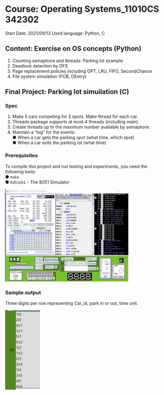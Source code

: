 # Course: Operating Systems_11010CS 342302

Start Date: 2021/09/13
Used language: Python, C

## Content: Exercise on OS concepts (Python)

1. Counting semaphore and threads: Parking lot example 
2. Deadlock detection by DFS
3. Page replacement policies including OPT, LRU, FIFO, SecondChance
4. File system simulation (FCB, DEntry)

## Final Project: Parking lot simuilation (C)

### Spec
1. Make 5 cars competing for 2 spots. Make thread for each car.
2. Threads package supports at most 4 threads (including main).
3. Create threads up to the maximum number available by semaphore.
4. Maintain a “log” for the events:<br>
● When a car gets the parking spot (what time, which spot)<br>
● When a car exits the parking lot (what time)<br>

### Prerequisites
To compile this project and run testing and experiments, you need the following tools:<br>
● `make`<br>
● `EdSim51` - The 8051 Simulator<br>

<img src="https://github.com/frankkn/OS-implementations/blob/master/OS%20final%20project/images/Edsim51.jpg" width="400" height="300" alt="E"/><br/>

### Sample output
Three digits per row representing Car_id, park in or out, time unit.

![Sample](https://github.com/frankkn/OS-implementations/blob/master/OS%20final%20project/images/sample%20output.jpg)
